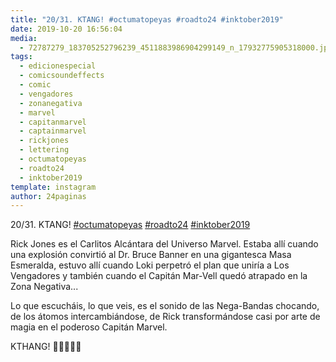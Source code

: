 ```yaml
---
title: "20/31. KTANG! #octumatopeyas #roadto24 #inktober2019"
date: 2019-10-20 16:56:04
media: 
  - 72787279_183705252796239_4511883986904299149_n_17932775905318000.jpg
tags: 
  - edicionespecial
  - comicsoundeffects
  - comic
  - vengadores
  - zonanegativa
  - marvel
  - capitanmarvel
  - captainmarvel
  - rickjones
  - lettering
  - octumatopeyas
  - roadto24
  - inktober2019
template: instagram
author: 24paginas
---
```


20/31. KTANG! [#octumatopeyas](/tags/octumatopeyas) [#roadto24](/tags/roadto24) [#inktober2019](/tags/inktober2019)

Rick Jones es el Carlitos Alcántara del Universo Marvel. Estaba allí cuando una explosión convirtió al Dr. Bruce Banner en una gigantesca Masa Esmeralda, estuvo allí cuando Loki perpetró el plan que uniría a Los Vengadores y también cuando el Capitán Mar-Vell quedó atrapado en la Zona Negativa...

Lo que escucháis, lo que veis, es el sonido de las Nega-Bandas chocando, de los átomos intercambiándose, de Rick transformándose casi por arte de magia en el poderoso Capitán Marvel.

KTHANG!
🤜🏼💥🤛🏼
